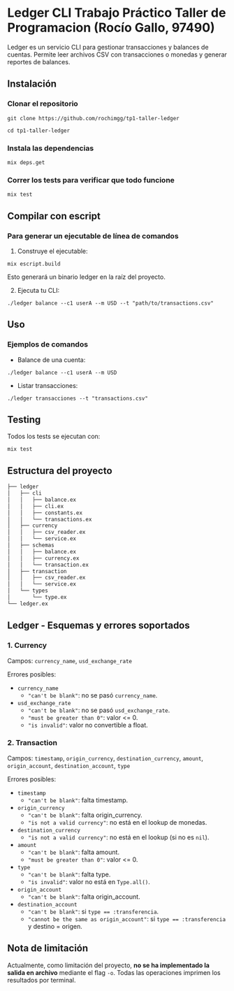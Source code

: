 # Ledger CLI Trabajo Práctico Taller de Programacion (Rocío Gallo, 97490)

Ledger es un servicio CLI para gestionar transacciones y balances de cuentas. Permite leer archivos CSV con transacciones o monedas y generar reportes de balances.

## Instalación

### Clonar el repositorio

`git clone https://github.com/rochimgg/tp1-taller-ledger`

`cd tp1-taller-ledger`

### Instala las dependencias

`mix deps.get`

### Correr los tests para verificar que todo funcione

`mix test`

## Compilar con escript

### Para generar un ejecutable de línea de comandos

1. Construye el ejecutable:

`mix escript.build`

Esto generará un binario ledger en la raíz del proyecto.

2. Ejecuta tu CLI:

`./ledger balance --c1 userA --m USD --t "path/to/transactions.csv"`

## Uso

### Ejemplos de comandos

- Balance de una cuenta:

`./ledger balance --c1 userA --m USD`

- Listar transacciones:

`./ledger transacciones --t "transactions.csv"`

## Testing

Todos los tests se ejecutan con:

`mix test`


## Estructura del proyecto

``` bash
├── ledger
│   ├── cli
│   │   ├── balance.ex
│   │   ├── cli.ex
│   │   ├── constants.ex
│   │   └── transactions.ex
│   ├── currency
│   │   ├── csv_reader.ex
│   │   └── service.ex
│   ├── schemas
│   │   ├── balance.ex
│   │   ├── currency.ex
│   │   └── transaction.ex
│   ├── transaction
│   │   ├── csv_reader.ex
│   │   └── service.ex
│   └── types
│       └── type.ex
└── ledger.ex
```

## Ledger - Esquemas y errores soportados

### 1. Currency

Campos: `currency_name`, `usd_exchange_rate`  

Errores posibles:

- `currency_name`  
  - `"can't be blank"`: no se pasó `currency_name`.
- `usd_exchange_rate`  
  - `"can't be blank"`: no se pasó `usd_exchange_rate`.  
  - `"must be greater than 0"`: valor <= 0.  
  - `"is invalid"`: valor no convertible a float.

### 2. Transaction

Campos: `timestamp`, `origin_currency`, `destination_currency`, `amount`, `origin_account`, `destination_account`, `type`  

Errores posibles:

- `timestamp`  
  - `"can't be blank"`: falta timestamp.
- `origin_currency`  
  - `"can't be blank"`: falta origin_currency.  
  - `"is not a valid currency"`: no está en el lookup de monedas.
- `destination_currency`  
  - `"is not a valid currency"`: no está en el lookup (si no es `nil`).
- `amount`  
  - `"can't be blank"`: falta amount.  
  - `"must be greater than 0"`: valor <= 0.
- `type`  
  - `"can't be blank"`: falta type.  
  - `"is invalid"`: valor no está en `Type.all()`.
- `origin_account`  
  - `"can't be blank"`: falta origin_account.
- `destination_account`  
  - `"can't be blank"`: si `type == :transferencia`.  
  - `"cannot be the same as origin_account"`: si `type == :transferencia` y destino = origen.
  
## Nota de limitación

Actualmente, como limitación del proyecto, **no se ha implementado la salida en archivo** mediante el flag `-o`. Todas las operaciones imprimen los resultados por terminal.
